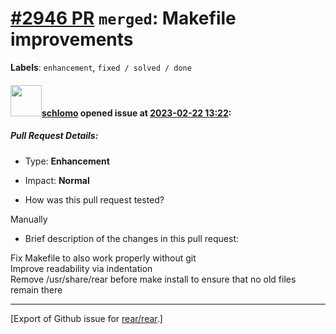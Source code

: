[\#2946 PR](https://github.com/rear/rear/pull/2946) `merged`: Makefile improvements
===================================================================================

**Labels**: `enhancement`, `fixed / solved / done`

#### <img src="https://avatars.githubusercontent.com/u/101384?v=4" width="50">[schlomo](https://github.com/schlomo) opened issue at [2023-02-22 13:22](https://github.com/rear/rear/pull/2946):

##### Pull Request Details:

-   Type: **Enhancement**

-   Impact: **Normal**

-   How was this pull request tested?

Manually

-   Brief description of the changes in this pull request:

Fix Makefile to also work properly without git  
Improve readability via indentation  
Remove /usr/share/rear before make install to ensure that no old files
remain there

------------------------------------------------------------------------

\[Export of Github issue for
[rear/rear](https://github.com/rear/rear).\]
